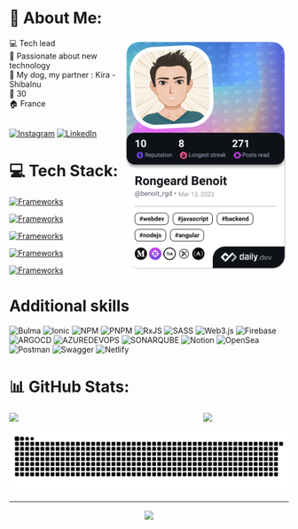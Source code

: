# 💫 About Me:
 
<div align="left">
  <img src="https://github.com/benoitrongeard/benoitrongeard/blob/main/devcard.png" width="300" align="right" alt="Benoit Rongeard Dev Card"/> 
  💻 Tech lead <br>
  📱 Passionate about new technology<br>
  🦊 My dog, my partner : Kira - ShibaInu<br>
  🎂 30<br>
  🏠 France<br>
  <br>

[![Instagram](https://img.shields.io/badge/Instagram-%23E4405F.svg?logo=Instagram&logoColor=white)](https://instagram.com/benoit_rgd) [![LinkedIn](https://img.shields.io/badge/LinkedIn-%230077B5.svg?logo=linkedin&logoColor=white)](https://linkedin.com/in/benoit-rongeard-678258100)
</div>

# 💻 Tech Stack:
<!---
Frameworks icons
-->
[![Frameworks](https://skillicons.dev/icons?i=angular,adonis,flutter,laravel,spring)](## "Angular, Adonis, Flutter, Laravel, Spring")
<!---
Languages icons
-->
[![Frameworks](https://skillicons.dev/icons?i=ts,js,dart,reactivex,java,nodejs,php,solidity)](https://skillicons.dev)
<!---
Database
-->
[![Frameworks](https://skillicons.dev/icons?i=mysql,postgres)](https://skillicons.dev)
<!---
Stylisations icons
-->
[![Frameworks](https://skillicons.dev/icons?i=html,css,tailwind,bootstrap,sass)](https://skillicons.dev)
<!---
Tools
-->
[![Frameworks](https://skillicons.dev/icons?i=kubernetes,docker,git,github,gitlab,netlify,postman,vite,vscode,ipfs)](https://skillicons.dev)

# Additional skills
![Bulma](https://img.shields.io/badge/bulma-00D0B1?style=plastic&logo=bulma&logoColor=white) ![Ionic](https://img.shields.io/badge/Ionic-%233880FF.svg?style=plastic&logo=Ionic&logoColor=white) ![NPM](https://img.shields.io/badge/NPM-%23CB3837.svg?style=plastic&logo=npm&logoColor=white) ![PNPM](https://img.shields.io/badge/pnpm-%234a4a4a.svg?style=plastic&logo=pnpm&logoColor=f69220) ![RxJS](https://img.shields.io/badge/rxjs-%23B7178C.svg?style=plastic&logo=reactivex&logoColor=white) ![SASS](https://img.shields.io/badge/SASS-hotpink.svg?style=plastic&logo=SASS&logoColor=white) ![Web3.js](https://img.shields.io/badge/web3.js-F16822?style=plastic&logo=web3.js&logoColor=white) ![Firebase](https://img.shields.io/badge/Firebase-039BE5?style=plastic&logo=Firebase&logoColor=white) ![ARGOCD](https://img.shields.io/badge/argo-EF7B4D.svg?style=plastic&logo=argo&logoColor=white&color=%23EF7B4D) ![AZUREDEVOPS](https://img.shields.io/badge/azuredevops-0078D7.svg?style=plastic&logo=azuredevops&logoColor=white&color=%230078D7) ![SONARQUBE](https://img.shields.io/badge/sonarqube-4E9BCD.svg?style=plastic&logo=sonarqube&logoColor=white&color=%234E9BCD) ![Notion](https://img.shields.io/badge/Notion-%23000000.svg?style=plastic&logo=notion&logoColor=white) ![OpenSea](https://img.shields.io/badge/OpenSea-%232081E2.svg?style=plastic&logo=opensea&logoColor=white) ![Postman](https://img.shields.io/badge/Postman-FF6C37?style=plastic&logo=postman&logoColor=white) ![Swagger](https://img.shields.io/badge/-Swagger-%23Clojure?style=plastic&logo=swagger&logoColor=white) ![Netlify](https://img.shields.io/badge/netlify-%23000000.svg?style=plastic&logo=netlify&logoColor=#00C7B7) 

# 📊 GitHub Stats:

<div>
  <img src="https://github-readme-stats.vercel.app/api/top-langs/?username=benoitrongeard&theme=react&hide_border=true&include_all_commits=true&layout=compact&exclude_repo=projet_jeux_video" width="350" align="left"/>
  
  ![](https://github-readme-stats.vercel.app/api?username=benoitrongeard&rank_icon=github&theme=react&hide_border=true&include_all_commits=true)<br/>
</div>

<picture>
  <source media="(prefers-color-scheme: dark)" srcset="https://raw.githubusercontent.com/benoitrongeard/benoitrongeard/snake-output/github-contribution-grid-snake-dark.svg">
  <source media="(prefers-color-scheme: light)" srcset="https://raw.githubusercontent.com/benoitrongeard/benoitrongeard/snake-output/github-contribution-grid-snake.svg">
  <img alt="github contribution grid snake animation" src="https://raw.githubusercontent.com/benoitrongeard/benoitrongeard/snake-output/github-contribution-grid-snake.svg">
</picture>

---

<p align="center">
  <img src="https://visitcount.itsvg.in/api?id=benoitrongeard&icon=5&color=0" align="center" >
</p>
